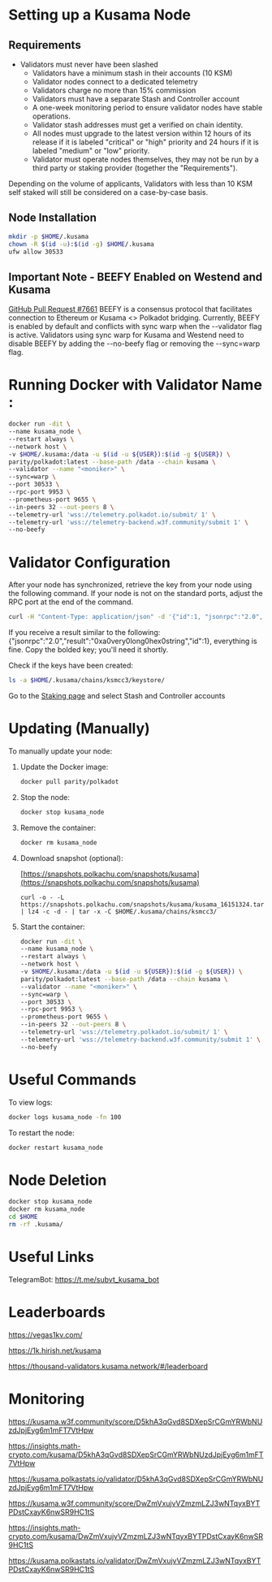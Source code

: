 # Setting up a Kusama Node
## Requirements
- Validators must never have been slashed
    - Validators have a minimum stash in their accounts (10 KSM)
    - Validator nodes connect to a dedicated telemetry
    - Validators charge no more than 15% commission
    - Validators must have a separate Stash and Controller account
    - A one-week monitoring period to ensure validator nodes have stable operations. 
    - Validator stash addresses must get a verified on chain identity.
    - All nodes must upgrade to the latest version within 12 hours of its release if it is labeled "critical" or "high" priority and 24 hours if it is labeled "medium" or "low" priority.
    - Validator must operate nodes themselves, they may not be run by a third party or staking provider
(together the "Requirements").

Depending on the volume of applicants, Validators with less than 10 KSM self staked will still be considered on a case-by-case basis.

## Node Installation
```bash
mkdir -p $HOME/.kusama
chown -R $(id -u):$(id -g) $HOME/.kusama
ufw allow 30533
```
## Important Note - BEEFY Enabled on Westend and Kusama
[GitHub Pull Request #7661](https://github.com/paritytech/polkadot/pull/7661)
BEEFY is a consensus protocol that facilitates connection to Ethereum or Kusama <> Polkadot bridging. Currently, BEEFY is enabled by default and conflicts with sync warp when the --validator flag is active.
Validators using sync warp for Kusama and Westend need to disable BEEFY by adding the --no-beefy flag or removing the --sync=warp flag.
# Running Docker with Validator Name <moniker>:
```bash
docker run -dit \
--name kusama_node \
--restart always \
--network host \
-v $HOME/.kusama:/data -u $(id -u ${USER}):$(id -g ${USER}) \
parity/polkadot:latest --base-path /data --chain kusama \
--validator --name "<moniker>" \
--sync=warp \
--port 30533 \
--rpc-port 9953 \
--prometheus-port 9655 \
--in-peers 32 --out-peers 8 \
--telemetry-url 'wss://telemetry.polkadot.io/submit/ 1' \
--telemetry-url 'wss://telemetry-backend.w3f.community/submit 1' \
--no-beefy
```

# Validator Configuration

After your node has synchronized, retrieve the key from your node using the following command. If your node is not on the standard ports, adjust the RPC port at the end of the command.
```bash
curl -H "Content-Type: application/json" -d '{"id":1, "jsonrpc":"2.0", "method": "author_rotateKeys", "params":[]}' http://localhost:9953
```
If you receive a result similar to the following: {"jsonrpc":"2.0","result":"0xa0very0long0hex0string","id":1}, everything is fine. Copy the bolded key; you'll need it shortly.

Check if the keys have been created:
```bash
ls -a $HOME/.kusama/chains/ksmcc3/keystore/
```
Go to the [Staking page](https://polkadot.js.org/apps/#/staking/actions) and select Stash and Controller accounts
# Updating (Manually)
To manually update your node:

1. Update the Docker image:

    ```bash
    docker pull parity/polkadot
    ```

2. Stop the node:

    ```bash
    docker stop kusama_node
    ```

3. Remove the container:

    ```bash
    docker rm kusama_node
    ```
4. Download snapshot (optional):
   
   [https://snapshots.polkachu.com/snapshots/kusama](https://snapshots.polkachu.com/snapshots/kusama)
    ```
    curl -o - -L https://snapshots.polkachu.com/snapshots/kusama/kusama_16151324.tar.lz4 | lz4 -c -d - | tar -x -C $HOME/.kusama/chains/ksmcc3/
    ```
4. Start the container:

    ```bash
    docker run -dit \
    --name kusama_node \
    --restart always \
    --network host \
    -v $HOME/.kusama:/data -u $(id -u ${USER}):$(id -g ${USER}) \
    parity/polkadot:latest --base-path /data --chain kusama \
    --validator --name "<moniker>" \
    --sync=warp \
    --port 30533 \
    --rpc-port 9953 \
    --prometheus-port 9655 \
    --in-peers 32 --out-peers 8 \
    --telemetry-url 'wss://telemetry.polkadot.io/submit/ 1' \
    --telemetry-url 'wss://telemetry-backend.w3f.community/submit 1' \
    --no-beefy
    ```
# Useful Commands
To view logs:
```bash
docker logs kusama_node -fn 100
```
To restart the node:
```bash
docker restart kusama_node
```
# Node Deletion
```bash
docker stop kusama_node
docker rm kusama_node
cd $HOME
rm -rf .kusama/
```
# Useful Links
TelegramBot: <https://t.me/subvt_kusama_bot>
# Leaderboards
<https://vegas1kv.com/>

<https://1k.hirish.net/kusama>

<https://thousand-validators.kusama.network/#/leaderboard>
# Monitoring
<https://kusama.w3f.community/score/D5khA3qGvd8SDXepSrCGmYRWbNUzdJpjEyg6m1mFT7VtHpw>

<https://insights.math-crypto.com/kusama/D5khA3qGvd8SDXepSrCGmYRWbNUzdJpjEyg6m1mFT7VtHpw>

<https://kusama.polkastats.io/validator/D5khA3qGvd8SDXepSrCGmYRWbNUzdJpjEyg6m1mFT7VtHpw>

<https://kusama.w3f.community/score/DwZmVxujvVZmzmLZJ3wNTqyxBYTPDstCxayK6nwSR9HC1tS>

<https://insights.math-crypto.com/kusama/DwZmVxujvVZmzmLZJ3wNTqyxBYTPDstCxayK6nwSR9HC1tS>

<https://kusama.polkastats.io/validator/DwZmVxujvVZmzmLZJ3wNTqyxBYTPDstCxayK6nwSR9HC1tS>
